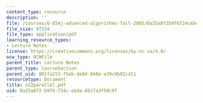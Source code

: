 ```yaml
---
content_type: resource
description: ''
file: /courses/6-854j-advanced-algorithms-fall-2005/0a25a8f2b9f6724cebda6917a3f50c97_n32parallel.pdf
file_size: 97134
file_type: application/pdf
learning_resource_types:
- Lecture Notes
license: https://creativecommons.org/licenses/by-nc-sa/4.0/
ocw_type: OCWFile
parent_title: Lecture Notes
parent_type: CourseSection
parent_uid: 801fa253-f5eb-de84-048e-e39c0b02cd11
resourcetype: Document
title: n32parallel.pdf
uid: 0a25a8f2-b9f6-724c-ebda-6917a3f50c97
---
```


